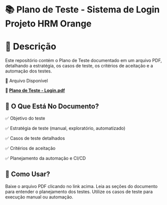 # 📚 Plano de Teste - Sistema de Login Projeto HRM Orange

# 📌 Descrição

Este repositório contém o Plano de Teste documentado em um arquivo PDF, detalhando a estratégia, os casos de teste, os critérios de aceitação e a automação dos testes.

📄 Arquivo Disponível

**📌 [Plano de Teste - Login.pdf](planejamentoDeTestesHRM.pdf)**

## 🚀 O Que Está No Documento?


✅ Objetivo do teste

✅ Estratégia de teste (manual, exploratório, automatizado)

✅ Casos de teste detalhados

✅ Critérios de aceitação

✅ Planejamento da automação e CI/CD

## 📂 Como Usar?
Baixe o arquivo PDF clicando no link acima.
Leia as seções do documento para entender o planejamento dos testes.
Utilize os casos de teste para execução manual ou automação.
